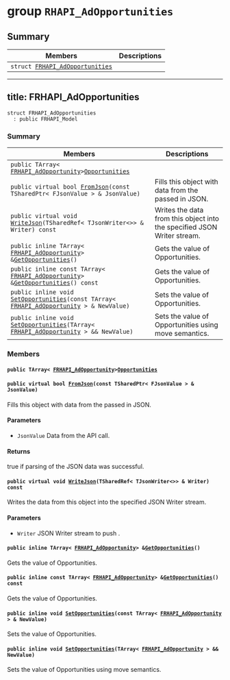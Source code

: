 # group `RHAPI_AdOpportunities` <a id="group__RHAPI__AdOpportunities"></a>

## Summary

 Members                        | Descriptions                                
--------------------------------|---------------------------------------------
`struct `[`FRHAPI_AdOpportunities`](#structFRHAPI__AdOpportunities) | 

---
title: FRHAPI_AdOpportunities
---

```
struct FRHAPI_AdOpportunities
  : public FRHAPI_Model
```

### Summary

 Members                        | Descriptions                                
--------------------------------|---------------------------------------------
`public TArray< `[`FRHAPI_AdOpportunity`](RHAPI_AdOpportunity.md#structFRHAPI__AdOpportunity)` > `[`Opportunities`](#structFRHAPI__AdOpportunities_1a505bce5e1973467c1d137f8640724ae0) | 
`public virtual bool `[`FromJson`](#structFRHAPI__AdOpportunities_1ab7a8353aa371c24e156716878a8b492e)`(const TSharedPtr< FJsonValue > & JsonValue)` | Fills this object with data from the passed in JSON.
`public virtual void `[`WriteJson`](#structFRHAPI__AdOpportunities_1ae9e39f8bbcafcfd88f54cb98a8cbbb91)`(TSharedRef< TJsonWriter<>> & Writer) const` | Writes the data from this object into the specified JSON Writer stream.
`public inline TArray< `[`FRHAPI_AdOpportunity`](RHAPI_AdOpportunity.md#structFRHAPI__AdOpportunity)` > & `[`GetOpportunities`](#structFRHAPI__AdOpportunities_1a9bb1906e1cc793af43de22cc852c2a78)`()` | Gets the value of Opportunities.
`public inline const TArray< `[`FRHAPI_AdOpportunity`](RHAPI_AdOpportunity.md#structFRHAPI__AdOpportunity)` > & `[`GetOpportunities`](#structFRHAPI__AdOpportunities_1a9b93de1d671c38962e90f1963dc67272)`() const` | Gets the value of Opportunities.
`public inline void `[`SetOpportunities`](#structFRHAPI__AdOpportunities_1a02a973c9e4e5888ee257803b5847264a)`(const TArray< `[`FRHAPI_AdOpportunity`](RHAPI_AdOpportunity.md#structFRHAPI__AdOpportunity)` > & NewValue)` | Sets the value of Opportunities.
`public inline void `[`SetOpportunities`](#structFRHAPI__AdOpportunities_1a16dc81023a030c25a225ce15fe147539)`(TArray< `[`FRHAPI_AdOpportunity`](RHAPI_AdOpportunity.md#structFRHAPI__AdOpportunity)` > && NewValue)` | Sets the value of Opportunities using move semantics.

### Members

#### `public TArray< `[`FRHAPI_AdOpportunity`](RHAPI_AdOpportunity.md#structFRHAPI__AdOpportunity)` > `[`Opportunities`](#structFRHAPI__AdOpportunities_1a505bce5e1973467c1d137f8640724ae0) <a id="structFRHAPI__AdOpportunities_1a505bce5e1973467c1d137f8640724ae0"></a>

#### `public virtual bool `[`FromJson`](#structFRHAPI__AdOpportunities_1ab7a8353aa371c24e156716878a8b492e)`(const TSharedPtr< FJsonValue > & JsonValue)` <a id="structFRHAPI__AdOpportunities_1ab7a8353aa371c24e156716878a8b492e"></a>

Fills this object with data from the passed in JSON.

#### Parameters
* `JsonValue` Data from the API call.

#### Returns
true if parsing of the JSON data was successful.

#### `public virtual void `[`WriteJson`](#structFRHAPI__AdOpportunities_1ae9e39f8bbcafcfd88f54cb98a8cbbb91)`(TSharedRef< TJsonWriter<>> & Writer) const` <a id="structFRHAPI__AdOpportunities_1ae9e39f8bbcafcfd88f54cb98a8cbbb91"></a>

Writes the data from this object into the specified JSON Writer stream.

#### Parameters
* `Writer` JSON Writer stream to push .

#### `public inline TArray< `[`FRHAPI_AdOpportunity`](RHAPI_AdOpportunity.md#structFRHAPI__AdOpportunity)` > & `[`GetOpportunities`](#structFRHAPI__AdOpportunities_1a9bb1906e1cc793af43de22cc852c2a78)`()` <a id="structFRHAPI__AdOpportunities_1a9bb1906e1cc793af43de22cc852c2a78"></a>

Gets the value of Opportunities.

#### `public inline const TArray< `[`FRHAPI_AdOpportunity`](RHAPI_AdOpportunity.md#structFRHAPI__AdOpportunity)` > & `[`GetOpportunities`](#structFRHAPI__AdOpportunities_1a9b93de1d671c38962e90f1963dc67272)`() const` <a id="structFRHAPI__AdOpportunities_1a9b93de1d671c38962e90f1963dc67272"></a>

Gets the value of Opportunities.

#### `public inline void `[`SetOpportunities`](#structFRHAPI__AdOpportunities_1a02a973c9e4e5888ee257803b5847264a)`(const TArray< `[`FRHAPI_AdOpportunity`](RHAPI_AdOpportunity.md#structFRHAPI__AdOpportunity)` > & NewValue)` <a id="structFRHAPI__AdOpportunities_1a02a973c9e4e5888ee257803b5847264a"></a>

Sets the value of Opportunities.

#### `public inline void `[`SetOpportunities`](#structFRHAPI__AdOpportunities_1a16dc81023a030c25a225ce15fe147539)`(TArray< `[`FRHAPI_AdOpportunity`](RHAPI_AdOpportunity.md#structFRHAPI__AdOpportunity)` > && NewValue)` <a id="structFRHAPI__AdOpportunities_1a16dc81023a030c25a225ce15fe147539"></a>

Sets the value of Opportunities using move semantics.

